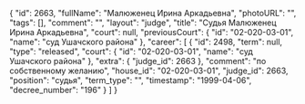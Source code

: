 {
    "id": 2663,
    "fullName": "Малюженец Ирина Аркадьевна",
    "photoURL": "",
    "tags": [],
    "comment": "",
    "layout": "judge",
    "title": "Судья Малюженец Ирина Аркадьевна",
    "court": null,
    "previousCourt": {
        "id": "02-020-03-01",
        "name": "суд Ушачского района"
    },
    "career": [
        {
            "id": 2498,
            "term": null,
            "type": "released",
            "court": {
                "id": "02-020-03-01",
                "name": "суд Ушачского района"
            },
            "extra": {
                "judge_id": 2663
            },
            "comment": "по собственному желанию",
            "house_id": "02-020-03-01",
            "judge_id": 2663,
            "position": "судья",
            "term_type": "",
            "timestamp": "1999-04-06",
            "decree_number": "196"
        }
    ]
}